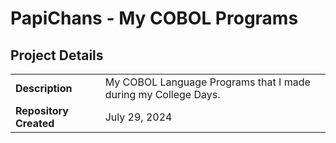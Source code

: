 # PapiChans - My COBOL Programs

## Project Details

|                     |                     |
| ------------------- | --------------------|
| **Description**     | My COBOL Language Programs that I made during my College Days.  |
| **Repository Created**    | July 29, 2024 |
